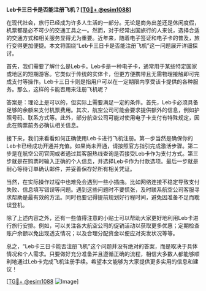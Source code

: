 **Leb卡三日卡是否能注册飞机？[[TG💪+ @esim1088](https://t.me/s/esim1088)]**

在现代社会，旅行已经成为许多人生活的一部分。无论是商务出差还是休闲度假，机票都是必不可少的交通工具之一。然而，对于经常出国旅行的人来说，选择合适的交通方式和相关服务显得尤为重要。近年来，随着电子签证和电子卡的普及，旅行变得更加便捷。本文将围绕“Leb卡三日卡是否能注册飞机”这一问题展开详细探讨。

首先，我们需要了解什么是Leb卡。Leb卡是一种电子卡，通常用于某些特定国家或地区的短期游客。它类似于传统的实体卡，但更方便携带且无需物理接触即可完成支付等操作。Leb卡三日卡则是指用户可以在一定期限内享受该卡提供的各种服务。那么，这样的卡能否用来注册飞机呢？

答案是：理论上是可以的，但实际上需要满足一定的条件。首先，Leb卡必须具备足够的余额来支付机票费用。其次，航空公司可能会要求提供额外的信息，例如护照号码、联系方式等。此外，部分航空公司可能对使用电子卡支付有特殊规定，因此在购票前务必确认相关信息。

接下来，我们来看看如何正确使用Leb卡进行飞机注册。第一步当然是确保你的Leb卡已经成功开通并充值。如果尚未开通，请按照官方指引完成激活步骤。第二步是在航空公司官网或者通过其客服热线查询是否接受Leb卡作为支付方式。第三步就是在购票时输入正确的个人信息，并选择Leb卡作为付款选项。最后一步就是耐心等待订单确认邮件，并妥善保存好所有相关凭证。

当然，在实际操作过程中也难免会遇到一些小插曲。比如网络连接不稳定导致支付失败、信息填写错误等问题。遇到这些问题时不要慌张，及时联系航空公司客服寻求帮助是最有效的方法。同时也要记得提前规划好行程时间，避免因准备不足而耽误登机。

除了上述内容之外，还有一些值得注意的小贴士可以帮助大家更好地利用Leb卡进行旅行安排。例如，可以关注各大航空公司的促销活动以获取更多优惠；定期检查账户余额以免出现透支情况；以及合理分配资金以便应对突发状况等等。

总之，“Leb卡三日卡能否注册飞机”这个问题并没有绝对的答案，而是取决于具体情况和个人需求。只要做好充分准备并且遵循正确的流程，相信大多数人都能够顺利地通过Leb卡完成飞机注册手续。希望本文能够为大家提供更多实用的信息和建议！

[[TG💪+ @esim1088](https://t.me/s/esim1088) ![Image](https://i.postimg.cc/4NQfJmqS/Snipaste-2025-05-13-00-14-12.png)]